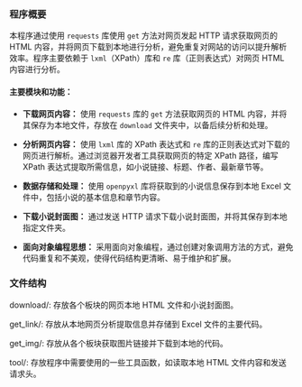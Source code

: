 ### 程序概要

本程序通过使用 `requests` 库使用 `get` 方法对网页发起 HTTP 请求获取网页的 HTML 内容，并将网页下载到本地进行分析，避免重复对网站的访问以提升解析效率。程序主要依赖于 `lxml`（XPath）库和 `re` 库（正则表达式）对网页 HTML 内容进行分析。

#### 主要模块和功能：

- **下载网页内容：**
  使用 `requests` 库的 `get` 方法获取网页的 HTML 内容，并将其保存为本地文件，存放在 `download` 文件夹中，以备后续分析和处理。

- **分析网页内容：**
  使用 `lxml` 库的 XPath 表达式和 `re` 库的正则表达式对下载的网页进行解析。通过浏览器开发者工具获取网页的特定 XPath 路径，编写 XPath 表达式提取所需信息，如小说链接、标题、作者、最新章节等。

- **数据存储和处理：**
  使用 `openpyxl` 库将获取到的小说信息保存到本地 Excel 文件中，包括小说的基本信息和章节内容。

- **下载小说封面图：**
  通过发送 HTTP 请求下载小说封面图，并将其保存到本地指定文件夹。

- **面向对象编程思想：**
  采用面向对象编程，通过创建对象调用方法的方式，避免代码重复和不美观，使得代码结构更清晰、易于维护和扩展。

### 文件结构
download/: 存放各个板块的网页本地 HTML 文件和小说封面图。

get_link/: 存放从本地网页分析提取信息并存储到 Excel 文件的主要代码。

get_img/: 存放从各个板块获取图片链接并下载到本地的代码。

tool/: 存放程序中需要使用的一些工具函数，如读取本地 HTML 文件内容和发送请求头。

